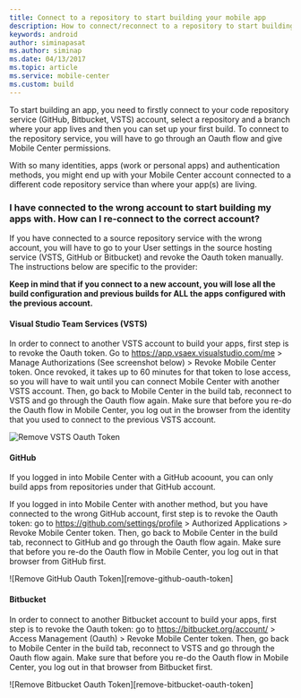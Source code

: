 ```yaml
---
title: Connect to a repository to start building your mobile app
description: How to connect/reconnect to a repository to start building your app
keywords: android
author: siminapasat
ms.author: siminap
ms.date: 04/13/2017
ms.topic: article
ms.service: mobile-center
ms.custom: build
---
```


To start building an app, you need to firstly connect to your code repository service (GitHub, Bitbucket, VSTS) account, select a repository and a branch where your app lives and then you can set up your first build. To connect to the repository service, you will have to go through an Oauth flow and give Mobile Center permissions.

With so many identities, apps (work or personal apps) and authentication methods, you might end up with your Mobile Center account connected to a different code repository service than where your app(s) are living.


### I have connected to the wrong account to start building my apps with. How can I re-connect to the correct account?
If you have connected to a source repository service with the wrong account, you will have to go to your User settings in the source hosting service (VSTS, GitHub or Bitbucket) and revoke the Oauth token manually. The instructions below are specific to the provider:

**Keep in mind that if you connect to a new account, you will lose all the build configuration and previous builds for ALL the apps configured with the previous account.**

#### Visual Studio Team Services (VSTS)
In order to connect to another VSTS account to build your apps, first step is to revoke the Oauth token. Go to https://app.vsaex.visualstudio.com/me > Manage Authorizations (See screenshot below) > Revoke Mobile Center token. Once revoked, it takes up to 60 minutes for that token to lose access, so you will have to wait until you can connect Mobile Center with another VSTS account. Then, go back to Mobile Center in the build tab, reconnect to VSTS and go through the Oauth flow again. Make sure that before you re-do the Oauth flow in Mobile Center, you log out in the browser from the identity that you used to connect to the previous VSTS account.

![Remove VSTS Oauth Token][remove-vsts-oauth-token]

#### GitHub
If you logged in into Mobile Center with a GitHub acoount, you can only build apps from repositories under that GitHub account.

If you logged in into Mobile Center with another method, but you have connected to the wrong GitHub account, first step is to revoke the Oauth token: go to https://github.com/settings/profile > Authorized Applications > Revoke Mobile Center token. Then, go back to Mobile Center in the build tab, reconnect to GitHub and go through the Oauth flow again. Make sure that before you re-do the Oauth flow in Mobile Center, you log out in that browser from GitHub first.

![Remove GitHub Oauth Token][remove-github-oauth-token]

#### Bitbucket
In order to connect to another Bitbucket account to build your apps, first step is to revoke the Oauth token: go to https://bitbucket.org/account/ > Access Management (Oauth) > Revoke Mobile Center token. Then, go back to Mobile Center in the build tab, reconnect to VSTS and go through the Oauth flow again. Make sure that before you re-do the Oauth flow in Mobile Center, you log out in that browser from Bitbucket first. 

![Remove Bitbucket Oauth Token][remove-bitbucket-oauth-token]

[remove-vsts-oauth-token]: ~/build/images/remove-vsts-oauth-token.png "Remove VSTS token"
[remove-vsts-github-token]: ~/build/images/remove-github-oauth-token.png "Remove GitHub token"
[remove-vsts-bitbucket-token]: ~/build/images/remove-bitbucket-oauth-token.png "Remove Bitbucket token"


